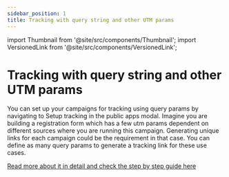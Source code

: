 ```yaml
---
sidebar_position: 1
title: Tracking with query string and other UTM params
---
```


import Thumbnail from '@site/src/components/Thumbnail';
import VersionedLink from '@site/src/components/VersionedLink';

# Tracking with query string and other UTM params

You can set up your campaigns for tracking using query params by navigating to Setup tracking in the public apps modal. Imagine you are building a registration form which has a few utm params dependent on different sources where you are running this campaign. Generating unique links for each campaign could be the requirement in that case. You can define as many query params to generate a tracking link for these use cases.

[Read more about it in detail and check the step by step guide here](../../public-and-embed-sharing-options/#setting-up-tracking-using-query-params)